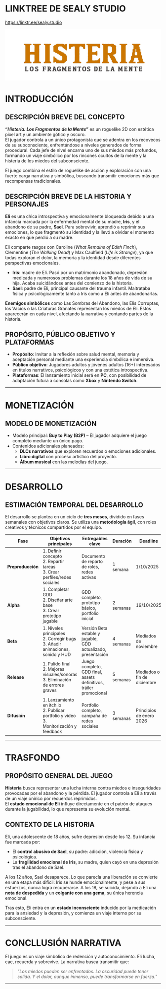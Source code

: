 # LINKTREE DE SEALY STUDIO

https://linktr.ee/sealy.studio

![Logo del proyecto](images/titulo2.png)


# INTRODUCCIÓN

## DESCRIPCIÓN BREVE DEL CONCEPTO

**“_Histeria: Los Fragmentos de la Mente_”** es un roguelike 2D con estética pixel art y un ambiente gótico y oscuro.  
El jugador controla a un único protagonista que se adentra en los recovecos de su subconsciente, enfrentándose a niveles generados de forma procedural. Cada jefe de nivel encarna uno de sus miedos más profundos, formando un viaje simbólico por los rincones ocultos de la mente y la histeria de los miedos del subconsciente.

El juego combina el estilo de roguelike de acción y exploración con una fuerte carga narrativa y simbólica, buscando transmitir emociones más que recompensas tradicionales.

## DESCRIPCIÓN BREVE DE LA HISTORIA Y PERSONAJES

**Eli** es una chica introspectiva y emocionalmente bloqueada debido a una infancia marcada por la enfermedad mental de su madre, **Iris**, y el abandono de su padre, **Sael**. Para sobrevivir, aprendió a reprimir sus emociones, lo que fragmentó su identidad y la llevó a olvidar el momento exacto en que perdió a su madre.

Eli comparte rasgos con Caroline (*What Remains of Edith Finch*), Clementine (*The Walking Dead*) y Max Caulfield (*Life is Strange*), ya que todas exploran el dolor, la memoria y la identidad desde diferentes perspectivas emocionales.

- **Iris**: madre de Eli. Pasó por un matrimonio abandonado, depresión medicada y numerosos problemas durante los 18 años de vida de su hija. Acaba suicidándose antes del comienzo de la historia.
- **Sael**: padre de Eli, principal causante del trauma infantil. Maltrataba física y psicológicamente tanto a Iris como a Eli antes de abandonarlas.

**Enemigos simbólicos** como Las Sombras del Abandono, las Elis Corruptas, los Vacíos o las Criaturas Granates representan los miedos de Eli. Estos aparecerán en cada nivel, afectando la narrativa y contando partes de la historia.

## PROPÓSITO, PÚBLICO OBJETIVO Y PLATAFORMAS

- **Propósito**: Invitar a la reflexión sobre salud mental, memoria y aceptación personal mediante una experiencia simbólica e inmersiva.
- **Público objetivo**: Jugadores adultos y jóvenes adultos (16+) interesados en títulos narrativos, psicológicos y con una estética introspectiva.
- **Plataformas**: El lanzamiento inicial será en **PC**, con posibilidad de adaptación futura a consolas como **Xbox** y **Nintendo Switch**.

---

# MONETIZACIÓN

## MODELO DE MONETIZACIÓN

- Modelo principal: **Buy to Play (B2P)** – El jugador adquiere el juego completo mediante un único pago.
- Contenidos adicionales planeados:
  - **DLCs narrativos** que exploren recuerdos o emociones adicionales.
  - **Libro digital** con proceso artístico del proyecto.
  - **Álbum musical** con las melodías del juego.

---

# DESARROLLO

## ESTIMACIÓN TEMPORAL DEL DESARROLLO

El desarrollo se plantea en un ciclo de **tres meses**, dividido en fases semanales con objetivos claros. Se utiliza una **metodología ágil**, con roles creativos y técnicos compartidos por el equipo.

| Fase                | Objetivos principales                                                                                         | Entregables clave                                                                                  | Duración       | Deadline                |
|---------------------|--------------------------------------------------------------------------------------------------------------|-----------------------------------------------------------------------------------------------------|----------------|--------------------------|
| **Preproducción**   | 1. Definir concepto<br>2. Repartir tareas<br>3. Crear perfiles/redes sociales                                 | Documento de reparto de roles, redes activas                                                        | 1 semana       | 1/10/2025                |
| **Alpha**           | 1. Completar GDD<br>2. Diseñar arte base<br>3. Crear prototipo jugable                                         | GDD completo, prototipo básico, portfolio inicial                                                   | 2 semanas      | 19/10/2025               |
| **Beta**            | 1. Niveles principales<br>2. Corregir bugs<br>3. Añadir animaciones, sonido y HUD                             | Versión Beta estable y jugable, GDD actualizado, presentación                                       | 4 semanas      | Mediados de noviembre    |
| **Release**         | 1. Pulido final<br>2. Mejoras visuales/sonoras<br>3. Eliminación de errores graves                             | Juego completo, GDD final, assets definitivos, tráiler promocional                                 | 5 semanas      | Mediados o fin de diciembre |
| **Difusión**        | 1. Lanzamiento en itch.io<br>2. Publicar portfolio y video<br>3. Monitorización y feedback                     | Portfolio completo, campaña de redes sociales                                                       | 3 semanas      | Principios de enero 2026 |

---

# TRASFONDO

## PROPÓSITO GENERAL DEL JUEGO

**Histeria** busca representar una lucha interna contra miedos e inseguridades provocadas por el abandono y la pérdida. El jugador controla a Eli a través de un viaje onírico por recuerdos reprimidos.  
El **estado emocional de Eli** influye directamente en el patrón de ataques durante la jugabilidad, lo que representa su evolución mental.

## CONTEXTO DE LA HISTORIA

Eli, una adolescente de 18 años, sufre depresión desde los 12. Su infancia fue marcada por:

- El **control abusivo de Sael**, su padre: adicción, violencia física y psicológica.
- La **fragilidad emocional de Iris**, su madre, quien cayó en una depresión tras el abandono de Sael.

A los 12 años, Sael desaparece. Lo que parecía una liberación se convierte en una etapa más difícil: Iris se hunde emocionalmente, y pese a sus esfuerzos, nunca logra recuperarse. A los 18, se suicida, dejando a Eli una **nota de despedida** y un **colgante con una gema**, su única herencia emocional.

Tras esto, Eli entra en un **estado inconsciente** inducido por la medicación para la ansiedad y la depresión, y comienza un viaje interno por su subconsciente.

---

# CONCLLUSIÓN NARRATIVA

El juego es un viaje simbólico de redención y autoconocimiento. Eli lucha, cae, recuerda y sobrevive. La narrativa busca transmitir que:

> *"Los miedos pueden ser enfrentados. La oscuridad puede tener salida. Y el dolor, aunque inmenso, puede transformarse en fuerza."*

---


